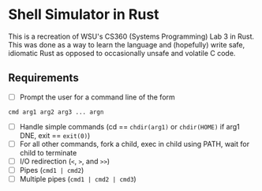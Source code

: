 # Shell Simulator in Rust
This is a recreation of WSU's CS360 (Systems Programming) Lab 3 in Rust. This was done as a way to learn the language and (hopefully) write safe, idiomatic Rust as opposed to occasionally unsafe and volatile C code.

## Requirements
- [ ] Prompt the user for a command line of the form
```
cmd arg1 arg2 arg3 ... argn
```
- [ ] Handle simple commands (cd == `chdir(arg1)` or `chdir(HOME)` if arg1 DNE, exit == `exit(0)`)
- [ ] For all other commands, fork a child, exec in child using PATH, wait for child to terminate
- [ ] I/O redirection (`<`, `>`, and `>>`)
- [ ] Pipes (`cmd1 | cmd2`)
- [ ] Multiple pipes (`cmd1 | cmd2 | cmd3`)
